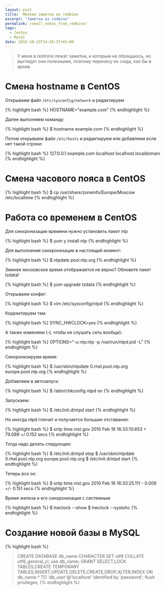 ```yaml
---
layout: post
title:  Мелкие заметки из redmine
excerpt: "Заметки из redmine"
permalink: /small_notes_from_redmine/
tags:
  - Centos
  - Mysql
date: 2016-10-23T14:45:37+03:00
---
```


> У меня в redmine лежат заметки, к которым не обращаюсь, но выглядят они полезными, поэтому перенесу их сюда, как бы в архив.

# Смена hostname в CentOS

Открываем файл `/etc/sysconfig/network` и редактируем

{% highlight bash %}
HOSTNAME="example.com"
{% endhighlight %}

Далее выполняем команду:

{% highlight bash %}
$ hostname example.com
{% endhighlight %}

Потом открываем файл `/etc/hosts` и редактируем или добавляем если нет такой строки:

{% highlight bash %}
127.0.0.1 example.com localhost localhost.localdomain
{% endhighlight %}

# Смена часового пояса в CentOS

{% highlight bash %}
$ cp /usr/share/zoneinfo/Europe/Moscow /etc/localtime
{% endhighlight %}

# Работа со временем в CentOS

Для синхронизации времени нужно установить пакет ntp

{% highlight bash %}
$ yum y install ntp
{% endhighlight %}

Для выполнения синхронизации в настоящий момент:

{% highlight bash %}
$ ntpdate pool.ntp.org
{% endhighlight %}

Зимнее московское время отображается не верно? Обновите пакет tzdata!

{% highlight bash %}
$ yum upgrade tzdata
{% endhighlight %}

Открываем конфиг:

{% highlight bash %}
$ vim /etc/sysconfig/ntpd
{% endhighlight %}

Корректируем там:

{% highlight bash %}
SYNC_HWCLOCK=yes
{% endhighlight %}

А также изменяем (-L чтобы не слушать сеть вообще):

{% highlight bash %}
OPTIONS="-u ntp:ntp -p /var/run/ntpd.pid -L"
{% endhighlight %}

Синхронизируем время:

{% highlight bash %}
$ /usr/sbin/ntpdate 0.rhel.pool.ntp.org europe.pool.ntp.org
{% endhighlight %}

Добавляем в автозапуск:

{% highlight bash %}
$ /sbin/chkconfig ntpd on
{% endhighlight %}

Запускаем:

{% highlight bash %}
$ /etc/init.d/ntpd start
{% endhighlight %}

Но иногда ntpd глючит и получается большие отставания:

{% highlight bash %}
$ sntp time.nist.gov
2010 Feb 19 16:33:10.653 + 79.089 +/ 0.152 secs
{% endhighlight %}

Тогда надо делать следующее:

{% highlight bash %}
$ /etc/init.d/ntpd stop
$ /usr/sbin/ntpdate 0.rhel.pool.ntp.org europe.pool.ntp.org
$ /etc/init.d/ntpd start
{% endhighlight %}

Теперь все ок:

{% highlight bash %}
$ sntp time.nist.gov
2010 Feb 19 16:33:25.111 - 0.009 +/- 0.151 secs
{% endhighlight %}

Время железа и его синхронизация с системным

{% highlight bash %}
$ hwclock --show
$ hwclock --systohc
{% endhighlight %}

# Создание новой базы в MySQL

{% highlight bash %}
> CREATE DATABASE db_name CHARACTER SET utf8 COLLATE utf8_general_ci;
> use db_name;
> GRANT SELECT,LOCK TABLES,CREATE TEMPORARY TABLES,INSERT,UPDATE,DELETE,CREATE,DROP,ALTER,INDEX ON db_name.* TO 'db_user'@'localhost' identified by 'password';
> flush privileges;
{% endhighlight %}
